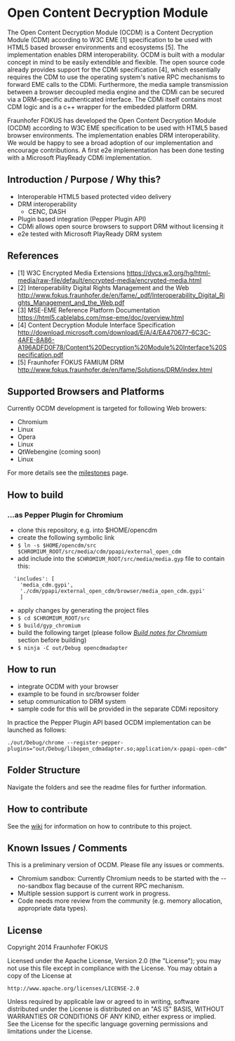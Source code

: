 # Open Content Decryption Module

The Open Content Decryption Module (OCDM) is a Content Decryption Module (CDM) according to W3C EME [1] specification to be used with HTML5 based browser environments and ecosystems [5]. The implementation enables DRM interoperability.
OCDM is built with a modular concept in mind to be easily extendible and flexible. The open source code already provides support for the CDMi specification [4], which essentially requires the CDM to use the operating system's native RPC mechanisms to forward EME calls to the CDMi.
Furthermore, the media sample transmission between a browser decoupled media engine and the CDMi can be secured via a DRM-specific authenticated interface. The CDMi itself contains most CDM logic and is a c++ wrapper for the embedded platform DRM.

Fraunhofer FOKUS has developed the Open Content Decryption Module (OCDM) according to W3C EME specification to be used with HTML5 based browser environments. The implementation enables DRM interoperability. We would be happy to see a broad adoption of our implementation and encourage contributions. A first e2e implementation has been done testing with a Microsoft PlayReady CDMi implementation.

## Introduction / Purpose / Why this?

* Interoperable HTML5 based protected video delivery
* DRM interoperability
  * CENC, DASH
* Plugin based integration (Pepper Plugin API)
* CDMi allows open source browsers to support DRM without licensing it
* e2e tested with Microsoft PlayReady DRM system

## References

* [1] W3C Encrypted Media Extensions https://dvcs.w3.org/hg/html-media/raw-file/default/encrypted-media/encrypted-media.html
* [2] Interoperability Digital Rights Management and the Web http://www.fokus.fraunhofer.de/en/fame/_pdf/Interoperability_Digital_Rights_Management_and_the_Web.pdf
* [3] MSE-EME Reference Platform Documentation https://html5.cablelabs.com/mse-eme/doc/overview.html
* [4] Content Decryption Module Interface Specification http://download.microsoft.com/download/E/A/4/EA470677-6C3C-4AFE-8A86-A196ADFD0F78/Content%20Decryption%20Module%20Interface%20Specification.pdf
* [5] Fraunhofer FOKUS FAMIUM DRM http://www.fokus.fraunhofer.de/en/fame/Solutions/DRM/index.html

## Supported Browsers and Platforms

Currently OCDM development is targeted for following Web browers:

* Chromium
 * Linux
* Opera
 * Linux
* QtWebengine (coming soon)
 * Linux

For more details see the [milestones](https://github.com/fraunhoferfokus/open-content-decryption-module/milestones) page.

## How to build

### ...as Pepper Plugin for Chromium
* clone this repository, e.g. into $HOME/opencdm
* create the following symbolic link
 * ```$ ln -s $HOME/opencdm/src $CHROMIUM_ROOT/src/media/cdm/ppapi/external_open_cdm```
* add include into the ```$CHROMIUM_ROOT/src/media/media.gyp``` file to contain this:
```
  'includes': [
    'media_cdm.gypi',
    './cdm/ppapi/external_open_cdm/browser/media_open_cdm.gypi'
    ]
```
* apply changes by generating the project files
 * ```$ cd $CHROMIUM_ROOT/src```
 * ```$ build/gyp_chromium```
* build the following target (please follow *[Build notes for Chromium](docs/build_notes_chromium.md)* section before building)
 * ```$ ninja -C out/Debug opencdmadapter```

## How to run
* integrate OCDM with your browser
 * example to be found in src/browser folder
* setup communication to DRM system
 * sample code for this will be provided in the separate CDMi repository

In practice the Pepper Plugin API based OCDM implementation can be launched as follows:

```
./out/Debug/chrome --register-pepper-plugins="out/Debug/libopen_cdmadapter.so;application/x-ppapi-open-cdm"
```

## Folder Structure

Navigate the folders and see the readme files for further information.

## How to contribute

See the [wiki](https://github.com/fraunhoferfokus/open-content-decryption-module/wiki) for information on how to contribute to this project.

## Known Issues / Comments

This is a preliminary version of OCDM. Please file any issues or comments.

* Chromium sandbox: Currently Chromium needs to be started with the --no-sandbox flag because of the current RPC mechanism.
* Multiple session support is current work in progress.
* Code needs more review from the community (e.g. memory allocation, appropriate data types).

## License

Copyright 2014 Fraunhofer FOKUS

Licensed under the Apache License, Version 2.0 (the "License");
you may not use this file except in compliance with the License.
You may obtain a copy of the License at

    http://www.apache.org/licenses/LICENSE-2.0

Unless required by applicable law or agreed to in writing, software
distributed under the License is distributed on an "AS IS" BASIS,
WITHOUT WARRANTIES OR CONDITIONS OF ANY KIND, either express or implied.
See the License for the specific language governing permissions and
limitations under the License.
